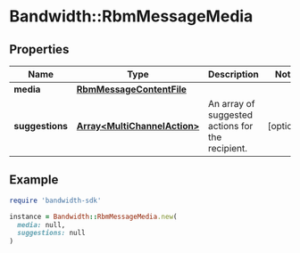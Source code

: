 # Bandwidth::RbmMessageMedia

## Properties

| Name | Type | Description | Notes |
| ---- | ---- | ----------- | ----- |
| **media** | [**RbmMessageContentFile**](RbmMessageContentFile.md) |  |  |
| **suggestions** | [**Array&lt;MultiChannelAction&gt;**](MultiChannelAction.md) | An array of suggested actions for the recipient. | [optional] |

## Example

```ruby
require 'bandwidth-sdk'

instance = Bandwidth::RbmMessageMedia.new(
  media: null,
  suggestions: null
)
```

